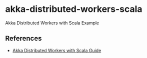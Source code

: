 # akka-distributed-workers-scala
Akka Distributed Workers with Scala Example

## References
- [Akka Distributed Workers with Scala Guide](https://developer.lightbend.com/guides/akka-distributed-workers-scala)
